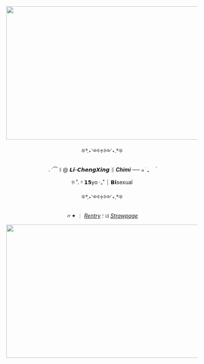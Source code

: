 <div align="center">
  
<img src="https://64.media.tumblr.com/5811202b5666c1cf61c1787f6537d61a/8eb414ff821fec4d-e4/s1280x1920/1319d6390d9a8238b7f3689446908002fbc5ee09.gifv" width="600" height="350" />


⛧°.⋆༺♱༻⋆.°⛧

  𝅄    ݁   ⏜ ꒰  @ 𝙇𝙞-𝘾𝙝𝙚𝙣𝙜𝙓𝙞𝙣𝙜 ᛝ ***Chimi*** ──   ๑   ֹ   ₊ㅤ  ۟

  ୭ ˚. ᵎᵎ 𝟭𝟱yo ‧₊˚ ┊ 𝗕𝗶sexual

⛧°.⋆༺♱༻⋆.°⛧
  

 〃✦ ┆ [*Rentry*](https://rentry.co/cxchimi) ؛ ଓ [*Strawpage*](https://cxchimi.straw.page/)

<img src="https://64.media.tumblr.com/888b64afd3e477727b771a98863682c6/8eb414ff821fec4d-79/s1280x1920/7c74220257d2471354b5519bb65469f8b1549396.gifv" width="600" height="350" />




